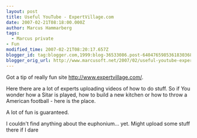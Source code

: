 ```yaml
---
layout: post
title: Useful YouTube - ExpertVillage.com
date: 2007-02-21T08:18:00.000Z
author: Marcus Hammarberg
tags:
  - Marcus private
- Fun
modified_time: 2007-02-21T08:20:17.657Z
blogger_id: tag:blogger.com,1999:blog-36533086.post-6404765985361830368
blogger_orig_url: http://www.marcusoft.net/2007/02/useful-youtube-expertvillagecom.html
---
```


Got a tip of really fun site <http://www.expertvillage.com/>.

Here there are a lot of experts uploading videos of how to do stuff. So
if You wonder how a Sitar is played, how to build a new kitchen or how
to throw a American football - here is the place.

A lot of fun is guaranteed.

I couldn't find anything about the euphonium... yet. Might upload some
stuff there if I dare
